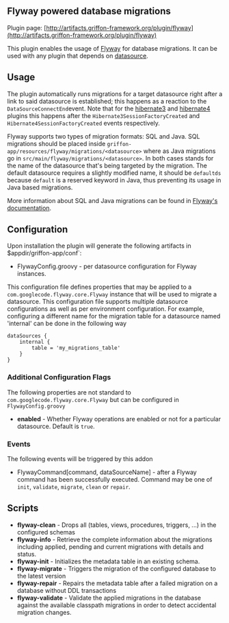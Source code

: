
Flyway powered database migrations
----------------------------------

Plugin page: [http://artifacts.griffon-framework.org/plugin/flyway](http://artifacts.griffon-framework.org/plugin/flyway)


This plugin enables the usage of [Flyway][1] for database migrations. It can be
used with any plugin that depends on [datasource][2].

Usage
-----
The plugin automatically runs migrations for a target datasource right after a
link to said datasource is established; this happens as a reaction to the
`DataSourceConnectEnd`event. Note that for the [hibernate3][3] and [hibernate4][4]
plugins this happens after the `Hibernate3SessionFactoryCreated` and
`Hibernate4SessionFactoryCreated` events respectively.

Flyway supports two types of migration formats: SQL and Java. SQL migrations
should be placed inside `griffon-app/resources/flyway/migrations/<datasource>`
where as Java migrations go in `src/main/flyway/migrations/<datasource>`. In both
cases <datasource> stands for the name of the datasource that's being targeted
by the migration. The default datasource requires a slightly modified name, it
should be `defaultds` because `default` is a reserved keyword in Java, thus
preventing its usage in Java based migrations.

More information about SQL and Java migrations can be found in [Flyway's documentation][5].

Configuration
-------------
Upon installation the plugin will generate the following artifacts in
$appdir/griffon-app/conf`:

 * FlywayConfig.groovy - per datasource configuration for Flyway instances.

This configuration file defines properties that may be applied to a
`com.googlecode.flyway.core.Flyway` instance that will be used to migrate a
datasource. This configuration file supports multiple datasource configurations
as well as per environment configuration. For example, configuring a different
name for the migration table for a datasource named 'internal' can be done in the
following way

    dataSources {
        internal {
            table = 'my_migrations_table'
        }
    }

### Additional Configuration Flags

The following properties are not standard to `com.googlecode.flyway.core.Flyway`
but can be configured in `FlywayConfig.groovy`

 * **enabled** - Whether Flyway operations are enabled or not for a particular
   datasource. Default is `true`.

### Events

The following events will be triggered by this addon

 * FlywayCommand[command, dataSourceName] - after a Flyway command has been
   successfully executed. Command may be one of `init`, `validate`, `migrate`,
   `clean` or `repair`.

Scripts
-------
 * **flyway-clean** - Drops all (tables, views, procedures, triggers, ...) in the
   configured schemas
 * **flyway-info** - Retrieve the complete information about the migrations
   including applied, pending and current migrations with details and status.
 * **flyway-init** - Initializes the metadata table in an existing schema.
 * **flyway-migrate** - Triggers the migration of the configured database to the
   latest version
 * **flyway-repair** - Repairs the metadata table after a failed migration on a
   database without DDL transactions
 * **flyway-validate** - Validate the applied migrations in the database against
   the available classpath migrations in order to detect accidental migration changes.

[1]: http://flywaydb.org
[2]: /plugin/datasource
[3]: /plugin/hibernate3
[4]: /plugin/hibernate4
[5]: http://flywaydb.org/documentation/migration

